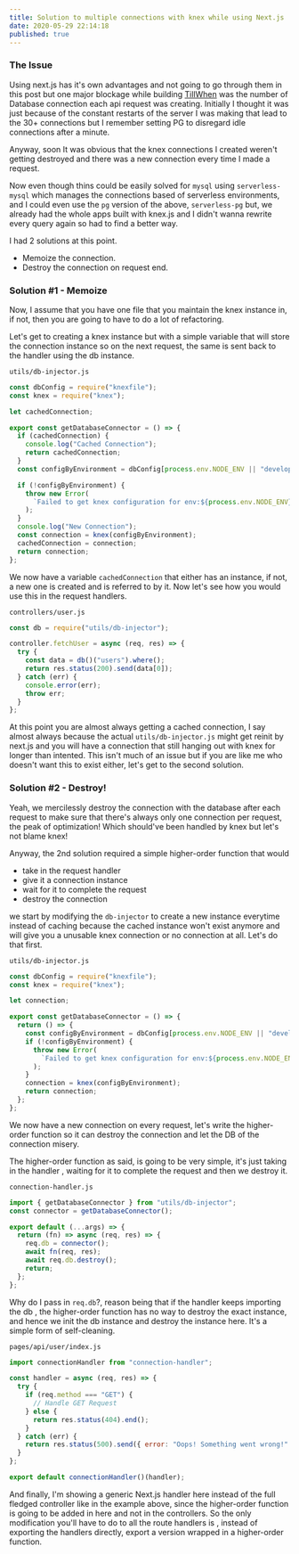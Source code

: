 ```yaml
---
title: Solution to multiple connections with knex while using Next.js
date: 2020-05-29 22:14:18
published: true
---
```


### The Issue

Using next.js has it's own advantages and not going to go through them in this post but one major blockage while building [TillWhen](https://tillwhen.barelyhuman.dev) was the number of Database connection each api request was creating. Initially I thought it was just because of the constant restarts of the server I was making that lead to the 30+ connections but I remember setting PG to disregard idle connections after a minute.

Anyway, soon It was obvious that the knex connections I created weren't getting destroyed and there was a new connection every time I made a request.

Now even though thins could be easily solved for `mysql` using `serverless-mysql` which manages the connections based of serverless environments, and I could even use the `pg` version of the above, `serverless-pg` but, we already had the whole apps built with knex.js and I didn't wanna rewrite every query again so had to find a better way.

I had 2 solutions at this point.

- Memoize the connection.
- Destroy the connection on request end.

### Solution #1 - Memoize

Now, I assume that you have one file that you maintain the knex instance in, if not, then you are going to have to do a lot of refactoring.

Let's get to creating a knex instance but with a simple variable that will store the connection instance so on the next request, the same is sent back to the handler using the db instance.

`utils/db-injector.js`

```js
const dbConfig = require("knexfile");
const knex = require("knex");

let cachedConnection;

export const getDatabaseConnector = () => {
  if (cachedConnection) {
    console.log("Cached Connection");
    return cachedConnection;
  }
  const configByEnvironment = dbConfig[process.env.NODE_ENV || "development"];

  if (!configByEnvironment) {
    throw new Error(
      `Failed to get knex configuration for env:${process.env.NODE_ENV}`
    );
  }
  console.log("New Connection");
  const connection = knex(configByEnvironment);
  cachedConnection = connection;
  return connection;
};
```

We now have a variable `cachedConnection` that either has an instance, if not, a new one is created and is referred to by it. Now let's see how you would use this in the request handlers.

`controllers/user.js`

```js
const db = require("utils/db-injector");

controller.fetchUser = async (req, res) => {
  try {
    const data = db()("users").where();
    return res.status(200).send(data[0]);
  } catch (err) {
    console.error(err);
    throw err;
  }
};
```

At this point you are almost always getting a cached connection, I say almost always because the actual `utils/db-injector.js` might get reinit by next.js and you will have a connection that still hanging out with knex for longer than intented. This isn't much of an issue but if you are like me who doesn't want this to exist either, let's get to the second solution.

### Solution #2 - Destroy!

Yeah, we mercilessly destroy the connection with the database after each request to make sure that there's always only one connection per request, the peak of optimization! Which should've been handled by knex but let's not blame knex!

Anyway, the 2nd solution required a simple higher-order function that would

- take in the request handler
- give it a connection instance
- wait for it to complete the request
- destroy the connection

we start by modifying the `db-injector` to create a new instance everytime instead of caching because the cached instance won't exist anymore and will give you a unusable knex connection or no connection at all. Let's do that first.

`utils/db-injector.js`

```js
const dbConfig = require("knexfile");
const knex = require("knex");

let connection;

export const getDatabaseConnector = () => {
  return () => {
    const configByEnvironment = dbConfig[process.env.NODE_ENV || "development"];
    if (!configByEnvironment) {
      throw new Error(
        `Failed to get knex configuration for env:${process.env.NODE_ENV}`
      );
    }
    connection = knex(configByEnvironment);
    return connection;
  };
};
```

We now have a new connection on every request, let's write the higher-order function so it can destroy the connection and let the DB of the connection misery.

The higher-order function as said, is going to be very simple, it's just taking in the handler , waiting for it to complete the request and then we destroy it.

`connection-handler.js`

```js
import { getDatabaseConnector } from "utils/db-injector";
const connector = getDatabaseConnector();

export default (...args) => {
  return (fn) => async (req, res) => {
    req.db = connector();
    await fn(req, res);
    await req.db.destroy();
    return;
  };
};
```

Why do I pass in `req.db`?, reason being that if the handler keeps importing the db , the higher-order function has no way to destroy the exact instance, and hence we init the db instance and destroy the instance here. It's a simple form of self-cleaning.

`pages/api/user/index.js`

```js
import connectionHandler from "connection-handler";

const handler = async (req, res) => {
  try {
    if (req.method === "GET") {
      // Handle GET Request
    } else {
      return res.status(404).end();
    }
  } catch (err) {
    return res.status(500).send({ error: "Oops! Something went wrong!" });
  }
};

export default connectionHandler()(handler);
```

And finally, I'm showing a generic Next.js handler here instead of the full fledged controller like in the example above, since the higher-order function is going to be added in here and not in the controllers. So the only modification you'll have to do to all the route handlers is , instead of exporting the handlers directly, export a version wrapped in a higher-order function.
